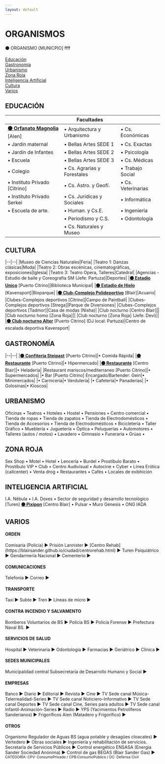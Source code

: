 ```yaml
---
layout: default
---
```


# ORGANISMOS

⚫ ORGANISMO [MUNICPIO] ffff

[Educación](#educación)<br>
[Gastronomía](#gastronomía)<br>
[Urbanismo](#urbanismo)<br>
[Zona Roja](#zona-roja)<br>
[Inteligencia Artificial](#inteligencia-artificial)<br>
[Cultura](#cultura)<br>
[Varios](#varios)<br>

## EDUCACIÓN

||Facultades||
|--|--|--|
|**[⚫ Orfanato Magnolia](https://blairsander.github.io/ciudad/orfanato.html)** [Alen]|• Arquitectura y Urbanismo|• Cs. Económicas|
|• Jardín maternal|• Bellas Artes SEDE 1|• Cs. Exactas|
|• Jardín de Infantes|• Bellas Artes SEDE 2|• Psicología|
|• Escuela|• Bellas Artes SEDE 3|• Cs. Médicas|
|• Colegio|• Cs. Agrarias y Forestales|• Trabajo Social|
|• Instituto Privado [Citrino]|• Cs. Astro. y Geofí.|• Cs. Veterinarias|
|• Instituto Privado Serkei|• Cs. Jurídicas y Sociales|• Informática|
|• Escuela de arte.|• Human. y Cs.E.|• Ingeniería|
||• Periodismo y C.S.|• Odontología|
||• Cs. Naturales y Museo||

## CULTURA

|--|--|
|Museo de Ciencias Naturales|Feria|
|Teatro 1: Danzas clásicas|Moda|
|Teatro 2: Obras escénicas, cinematográficas, exposiciones|Iglesia|
|Teatro 3: Teatro Opera, Talleres|Catedral|
|Agencias - Estudio de baile y Coreografia SM (Jefe: Partuza)|Deportes|
|**[⚫ Estadio Unico](https://blairsander.github.io/ciudad/estadiounico.html)**  [Puerto Citrino]|Biblioteca Municipal|
|**[⚫ Estadio de Hielo](https://blairsander.github.io/ciudad/estadiohielo.html)** [Kavensport]|Bioparque|
|**[⚫ Club-Complejo Polideportivo](https://blairsander.github.io/ciudad/polideportivoblair.html)** [Blair]|Acuario|
|Clubes-Complejos deportivos [Citrino]|Campo de Paintball|
|Clubes-Complejos deportivos [Strega]|Parque de Diversiones|
|Clubes-Complejos deportivos [Tadmor]|Casa de modas (Nisha)|
|Club nocturno [Centro Blair]||
|Club nocturno homo [Zona Roja]||
|Club nocturno [Zona Roja] (Jefe: Devi)||
|**[⚫ Club nocturno Alter](https://blairsander.github.io/ciudad/nightclubalter.html)** [Puerto Citrino] (DJ local: Partuza)|Centro de escalada deportiva Kavensport|

## GASTRONOMÍA

|--|--|
|**[⚫ Confitería Steipast](https://blairsander.github.io/ciudad/steipast.html)** [Puerto Citrino]|• Comida Rápida|
|**[⚫ Restaurante](https://blairsander.github.io/ciudad/restaurantedemi.html)** [Puerto Citrino]|• Hipermercado|
|**[⚫ Restaurante](https://blairsander.github.io/ciudad/restauranteremi.html)** [Centro Blair]|• Heladería|
|Restaurant mariscos/mediterraneo [Puerto Citrino]|• Supermercados|
|• Bar [Puerto Citrino] Encargado/Bartender: Gein|• Minimercados|
|• Carnicería|• Verdulería|
|• Cafetería|• Panaderías|
|• Golosinas|• Kioscos|

## URBANISMO
Oficinas • Teatros • Hoteles • Hostel • Pensiones • Centro comercial • Tienda de ropas • Tienda de zapatos • Tienda de Electrodomésticos • Tienda de Accesorios • Tienda de Electrodomésticos • Bicicletería • Taller Gráfico • Mueblería • Juguetería • Óptica • Peluquerías • Automotores • Talleres (autos / motos) • Lavadero • Gimnasio • Funeraria • Grúas •  

## ZONA ROJA
Sex Shop • Motel • Hotel • Lencería • Burdel • Prostíbulo Barato • Prostíbulo VIP • Club • Centro Audivisual • Autocine • Cyber • Línea Erótica (callcenter) • Venta drog • Restaurantes • Cafés • Locales de exibhición

## INTELIGENCIA ARTIFICIAL
I.A. Nébula • I.A. Doxes • Sector de seguridad y desarrollo tecnológico [Turen] **[⚫ Pixipon](https://blairsander.github.io/ciudad/pixipon.html)** [Centro Blair] • Pulsar • Muro Génesis • ONG IADA  


## VARIOS

<h4>ORDEN</h4>
Comisaría (Policía) ►  
Prisión Lannister ► 
[Centro Rehab](https://blairsander.github.io/ciudad/centrorehab.html) ► Turen
Psiquiátrico ►
Gendarmería Nacional ► 
Cementerio ► 

<h4>COMUNICACIONES</h4>
Telefonía ►  
Correo ► 

<h4>TRANSPORTE</h4>
Taxi ► 
Subte  ► 
Tren ► 
Líneas de micro ► 

<h4>CONTRA INCENDIO Y SALVAMENTO</h4>
Bomberos Voluntarios de BS ► 
Policía BS ► 
Policía Forense ►
Prefectura Naval BS. ► 

<h4>SERVICIOS DE SALUD</h4> 
Hospital ►  
Veterinaria ►  
Odontología ►
Farmacias ► 
Geriátrico ► 
Clínica ► 

<h4>SEDES MUNICIPALES</h4> 
Municipalidad central
Subsecretaría de Desarrollo Humano y Social ► 

<h4>EMPRESAS</h4>
Banco ► 
Diario ► 
Editorial ► 
Revista ► 
Cine ► 
TV Sede canal Música-Telerrealidad-Series ► 
TV Sede canal Noticiero-Informativo ► 
TV Sede canal Deportes ► 
TV Sede canal Cine, Series para adultos ► 
TV Sede canal Infantil-Animación-Series ► 
Radio ► 
YPS (Yacimientos Petrolíferos Sanderianos) ► 
Frigoríficos Alen (Matadero y Frigorífico) ► 

<h4>OTROS</h4>
Organismo Regulador de Aguas BS (agua potable y desagües cloacales) ► 
Vertedero ► 
Obras sociales ►
Ingeniería y rehabilitación de servicios. Secretaría de Servicios Públicos ►    
Control energético ENSASA (Energía Sander Sociedad Anónima) ► 
Control de gas BEGAS (Blair Sander Gas) ►  

<br>
<small>CATEGORÍA: CPV: ConsumoPrivado / CPB:ConsumoPúblico / DC: Defensa Civil</small>
